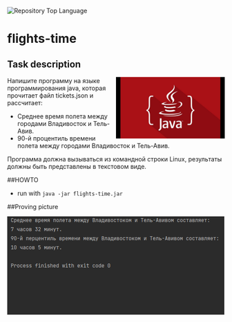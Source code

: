![Repository Top Language](https://img.shields.io/badge/java-100%25-orange)


# flights-time

## Task description

<img align="right" width="50%" src="././images/java-pic.jpg">

Напишите программу на языке программирования java, 
которая прочитает файл tickets.json и рассчитает:

- Среднее время полета между городами Владивосток и Тель-Авив.
- 90-й процентиль времени полета между городами Владивосток и Тель-Авив.

Программа должна вызываться из командной строки Linux,
результаты должны быть представлены в текстовом виде.

##HOWTO

- run with `java -jar flights-time.jar`

##Proving picture

<img src="././images/running.png">